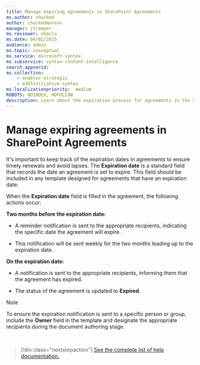 ```yaml
---
title: Manage expiring agreements in SharePoint Agreements
ms.author: chucked
author: chuckedmonson
manager: jtremper
ms.reviewer: vbarla
ms.date: 04/02/2025
audience: admin
ms.topic: conceptual
ms.service: microsoft-syntex
ms.subservice: syntex-content-intelligence
search.appverid: 
ms.collection: 
    - enabler-strategic
    - m365initiative-syntex
ms.localizationpriority:  medium
ROBOTS: NOINDEX, NOFOLLOW
description: Learn about the expiration process for agreements in the SharePoint Agreements solution.
---
```


# Manage expiring agreements in SharePoint Agreements

It's important to keep track of the expiration dates in agreements to ensure timely renewals and avoid lapses. The **Expiration date** is a standard field that records the date an agreement is set to expire. This field should be included in any template designed for agreements that have an expiration date.

When the **Expiration date** field is filled in the agreement, the following actions occur:

**Two months before the expiration date:**

- A reminder notification is sent to the appropriate recipients, indicating the specific date the agreement will expire.

- This notification will be sent weekly for the two months leading up to the expiration date.

**On the expiration date:**

- A notification is sent to the appropriate recipients, informing them that the agreement has expired.

- The status of the agreement is updated to **Expired**.

> [!NOTE]
> To ensure the expiration notification is sent to a specific person or group, include the **Owner** field in the template and designate the appropriate recipients during the document authoring stage.

<br>

> [!div class="nextstepaction"]
> [See the complete list of help documentation.](agreements-overview.md#help-documentation)
